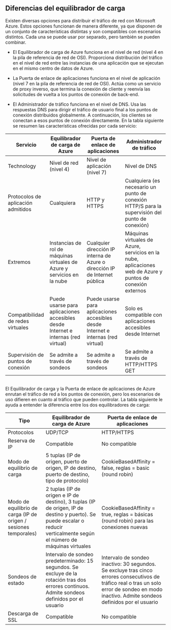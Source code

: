 ## Diferencias del equilibrador de carga

Existen diversas opciones para distribuir el tráfico de red con Microsoft Azure. Estos opciones funcionan de manera diferente, ya que disponen de un conjunto de características distintas y son compatibles con escenarios distintos. Cada una se puede usar por separado, pero también se pueden combinar.

- El Equilibrador de carga de Azure funciona en el nivel de red (nivel 4 en la pila de referencia de red de OSI). Proporciona distribución del tráfico en el nivel de red entre las instancias de una aplicación que se ejecutan en el mismo centro de datos de Azure.

- La Puerta de enlace de aplicaciones funciona en el nivel de aplicación (nivel 7 en la pila de referencia de red de OSI). Actúa como un servicio de proxy inverso, que termina la conexión de cliente y reenvía las solicitudes de vuelta a los puntos de conexión de back-end.

- 	El Administrador de tráfico funciona en el nivel de DNS. Usa las respuestas DNS para dirigir el tráfico de usuario final a los puntos de conexión distribuidos globalmente. A continuación, los clientes se conectan a esos puntos de conexión directamente. En la tabla siguiente se resumen las características ofrecidas por cada servicio:

| Servicio | Equilibrador de carga de Azure | Puerta de enlace de aplicaciones | Administrador de tráfico |
|---|---|---|---|
|Technology| Nivel de red (nivel 4) | Nivel de aplicación (nivel 7) | Nivel de DNS |
| Protocolos de aplicación admitidos |	Cualquiera | HTTP y HTTPS | 	Cualquiera (es necesario un punto de conexión HTTP/S para la supervisión del punto de conexión) |
| Extremos | Instancias de rol de máquinas virtuales de Azure y servicios en la nube | Cualquier dirección IP interna de Azure o dirección IP de Internet pública | Máquinas virtuales de Azure, servicios en la nube, aplicaciones web de Azure y puntos de conexión externos |
| Compatibilidad de redes virtuales | Puede usarse para aplicaciones accesibles desde Internet e internas (red virtual) | Puede usarse para aplicaciones accesibles desde Internet e internas (red virtual) |	Solo es compatible con aplicaciones accesibles desde Internet |
Supervisión de puntos de conexión | Se admite a través de sondeos | Se admite a través de sondeos | Se admite a través de HTTP/HTTPS GET | 
<BR> El Equilibrador de carga y la Puerta de enlace de aplicaciones de Azure enrutan el tráfico de red a los puntos de conexión, pero los escenarios de uso difieren en cuanto al tráfico que pueden controlar. La tabla siguiente le ayuda a entender la diferencia entre los dos equilibradores de carga:


| Tipo | Equilibrador de carga de Azure | Puerta de enlace de aplicaciones |
|---|---|---|
| Protocolos | UDP/TCP | HTTP/HTTPS |
| Reserva de IP | Compatible | No compatible | 
| Modo de equilibrio de carga | 5 tuplas (IP de origen, puerto de origen, IP de destino, puerto de destino, tipo de protocolo) | CookieBasedAffinity = false, reglas = basic (round robin) | 
| Modo de equilibrio de carga (IP de origen / sesiones temporales) | 2 tuplas (IP de origen e IP de destino), 3 tuplas (IP de origen, IP de destino y puerto). Se puede escalar o reducir verticalmente según el número de máquinas virtuales | CookieBasedAffinity = true, reglas = básicas (round robin) para las conexiones nuevas |
| Sondeos de estado | Intervalo de sondeo predeterminado: 15 segundos. Se excluye de la rotación tras dos errores continuos. Admite sondeos definidos por el usuario | Intervalo de sondeo inactivo: 30 segundos. Se excluye tras cinco errores consecutivos de tráfico real o tras un solo error de sondeo en modo inactivo. Admite sondeos definidos por el usuario | 
| Descarga de SSL | Compatible | No compatible | 


  

<!---HONumber=AcomDC_0406_2016-->